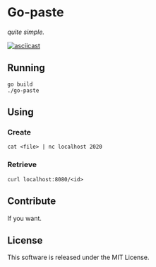 # Go-paste

_quite simple._

[![asciicast](https://asciinema.org/a/0l2idi5gusbbcrv416ylv7rij.png)](https://asciinema.org/a/0l2idi5gusbbcrv416ylv7rij)

## Running

    go build
    ./go-paste

## Using

### Create

    cat <file> | nc localhost 2020

### Retrieve

    curl localhost:8080/<id>

## Contribute

If you want.

## License

This software is released under the MIT License.
